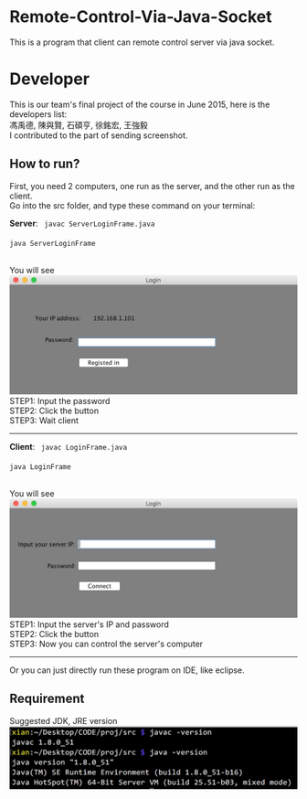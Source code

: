 # Remote-Control-Via-Java-Socket
This is a program that client can remote control server via java socket.

# Developer
This is our team's final project of the course in June 2015, here is the developers list:   
馮禹德, 陳與賢, 石碩亨, 徐銘宏, 王強毅   
I contributed to the part of sending screenshot.


## How to run?
First, you need 2 computers, one run as the server, and the other run as the client.   
Go into the src folder, and type these command on your terminal:   

**Server**:
<code>
    javac ServerLoginFrame.java   
    java ServerLoginFrame   
</code>

You will see 
![server's screenshot](/img/server.png)
STEP1: Input the password   
STEP2: Click the button   
STEP3: Wait client   

***

**Client**:
<code>
    javac LoginFrame.java   
    java LoginFrame   
</code>

You will see
![client's screenshot](/img/client.png)
STEP1: Input the server's IP and password   
STEP2: Click the button   
STEP3: Now you can control the server's computer   

***

Or you can just directly run these program on IDE, like eclipse.   

## Requirement
Suggested JDK, JRE version
![client's screenshot](/img/version.png)
